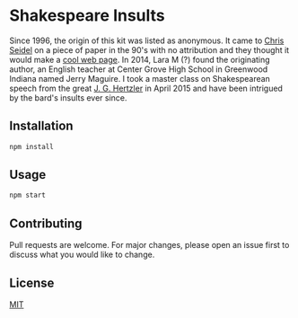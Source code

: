 # Shakespeare Insults

Since 1996, the origin of this kit was listed as anonymous. It came to [Chris Seidel](http://www.pangloss.com/seidel/) on a piece of paper in the 90's with no attribution and they thought it would make a [cool web page](http://www.pangloss.com/seidel/shake_rule.html). In 2014, Lara M (?) found the originating author, an English teacher at Center Grove High School in Greenwood Indiana named Jerry Maguire. I took a master class on Shakespearean speech from the great [J. G. Hertzler](https://en.wikipedia.org/wiki/J._G._Hertzler) in April 2015 and have been intrigued by the bard's insults ever since.

## Installation

```bash
npm install
```

## Usage

```bash
npm start
```

## Contributing

Pull requests are welcome. For major changes, please open an issue first to discuss what you would like to change.

## License

[MIT](https://choosealicense.com/licenses/mit/)
